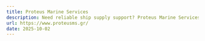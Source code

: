 ```yaml
---
title: Proteus Marine Services
description: Need reliable ship supply support? Proteus Marine Services offers 24/7 solutions, combining decades of expertise in marine agency and global shipping.
url: https://www.proteusms.gr/
date: 2025-10-02
---
```

